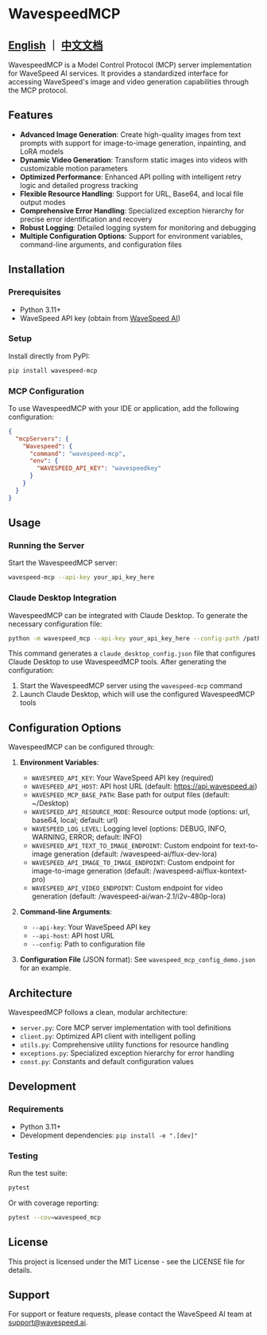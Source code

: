 # WavespeedMCP

## [English](README.md) ｜ [中文文档](README.zh.md)

WavespeedMCP is a Model Control Protocol (MCP) server implementation for WaveSpeed AI services. It provides a standardized interface for accessing WaveSpeed's image and video generation capabilities through the MCP protocol.

## Features

- **Advanced Image Generation**: Create high-quality images from text prompts with support for image-to-image generation, inpainting, and LoRA models
- **Dynamic Video Generation**: Transform static images into videos with customizable motion parameters
- **Optimized Performance**: Enhanced API polling with intelligent retry logic and detailed progress tracking
- **Flexible Resource Handling**: Support for URL, Base64, and local file output modes
- **Comprehensive Error Handling**: Specialized exception hierarchy for precise error identification and recovery
- **Robust Logging**: Detailed logging system for monitoring and debugging
- **Multiple Configuration Options**: Support for environment variables, command-line arguments, and configuration files

## Installation

### Prerequisites

- Python 3.11+
- WaveSpeed API key (obtain from [WaveSpeed AI](https://wavespeed.ai))

### Setup

Install directly from PyPI:

```bash
pip install wavespeed-mcp
```

### MCP Configuration

To use WavespeedMCP with your IDE or application, add the following configuration:

```json
{
  "mcpServers": {
    "Wavespeed": {
      "command": "wavespeed-mcp",
      "env": {
        "WAVESPEED_API_KEY": "wavespeedkey"
      }
    }
  }
}
```

## Usage

### Running the Server

Start the WavespeedMCP server:

```bash
wavespeed-mcp --api-key your_api_key_here
```

### Claude Desktop Integration

WavespeedMCP can be integrated with Claude Desktop. To generate the necessary configuration file:

```bash
python -m wavespeed_mcp --api-key your_api_key_here --config-path /path/to/claude/config
```

This command generates a `claude_desktop_config.json` file that configures Claude Desktop to use WavespeedMCP tools. After generating the configuration:

1. Start the WavespeedMCP server using the `wavespeed-mcp` command
2. Launch Claude Desktop, which will use the configured WavespeedMCP tools

## Configuration Options

WavespeedMCP can be configured through:

1. **Environment Variables**:

   - `WAVESPEED_API_KEY`: Your WaveSpeed API key (required)
   - `WAVESPEED_API_HOST`: API host URL (default: https://api.wavespeed.ai)
   - `WAVESPEED_MCP_BASE_PATH`: Base path for output files (default: ~/Desktop)
   - `WAVESPEED_API_RESOURCE_MODE`: Resource output mode (options: url, base64, local; default: url)
   - `WAVESPEED_LOG_LEVEL`: Logging level (options: DEBUG, INFO, WARNING, ERROR; default: INFO)
   - `WAVESPEED_API_TEXT_TO_IMAGE_ENDPOINT`: Custom endpoint for text-to-image generation (default: /wavespeed-ai/flux-dev-lora)
   - `WAVESPEED_API_IMAGE_TO_IMAGE_ENDPOINT`: Custom endpoint for image-to-image generation (default: /wavespeed-ai/flux-kontext-pro)
   - `WAVESPEED_API_VIDEO_ENDPOINT`: Custom endpoint for video generation (default: /wavespeed-ai/wan-2.1/i2v-480p-lora)

2. **Command-line Arguments**:

   - `--api-key`: Your WaveSpeed API key
   - `--api-host`: API host URL
   - `--config`: Path to configuration file

3. **Configuration File** (JSON format):
   See `wavespeed_mcp_config_demo.json` for an example.

## Architecture

WavespeedMCP follows a clean, modular architecture:

- `server.py`: Core MCP server implementation with tool definitions
- `client.py`: Optimized API client with intelligent polling
- `utils.py`: Comprehensive utility functions for resource handling
- `exceptions.py`: Specialized exception hierarchy for error handling
- `const.py`: Constants and default configuration values

## Development

### Requirements

- Python 3.11+
- Development dependencies: `pip install -e ".[dev]"`

### Testing

Run the test suite:

```bash
pytest
```

Or with coverage reporting:

```bash
pytest --cov=wavespeed_mcp
```

## License

This project is licensed under the MIT License - see the LICENSE file for details.

## Support

For support or feature requests, please contact the WaveSpeed AI team at support@wavespeed.ai.
